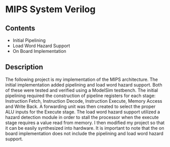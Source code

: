 # MIPS System Verilog 
Contents
--------

* Initial Pipelining
* Load Word Hazard Support
* On Board Implementation

Description
-----------

The following project is my implementation of the MIPS architecture. The initial implementation added pipelining and
load word hazard support. Both of these were tested and verified using a ModelSim testbench. The initial pipelining
required the construction of pipeline registers for each stage: Instruction Fetch, Instruction Decode, Instruction
Execute, Memory Access and Write Back. A forwarding unit was then created to select the proper ALU inputs for the
Execute stage. The load word hazard support utilized a hazard detection module in order to stall the processor when
the execute stage requires a value read from memory. I then modified my project so that it can be easily synthesized
into hardware. It is important to note that the on board implementation does not include the pipelining and load word
hazard support.
